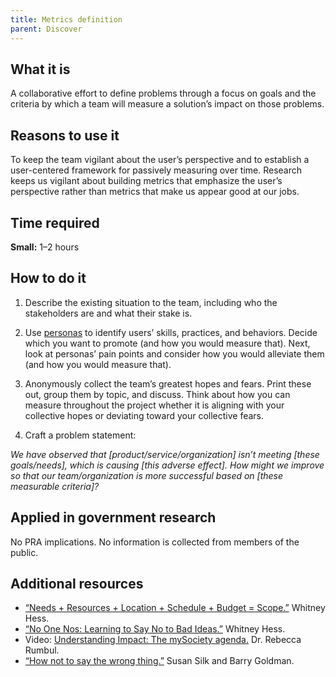 ```yaml
---
title: Metrics definition
parent: Discover
---
```


## What it is

A collaborative effort to define problems through a focus on goals and the criteria by which a team will measure a solution’s impact on those problems.

## Reasons to use it

To keep the team vigilant about the user’s perspective and to establish a user-centered framework for passively measuring over time. Research keeps us vigilant about building metrics that emphasize the user’s perspective rather than metrics that make us appear good at our jobs.

## Time required

**Small:** 1–2 hours

## How to do it

1. Describe the existing situation to the team, including who the stakeholders are and what their stake is.

2. Use [personas](../personas/) to identify users’ skills, practices, and behaviors. Decide which you want to promote (and how you would measure that). Next, look at personas’ pain points and consider how you would alleviate them (and how you would measure that).

3. Anonymously collect the team’s greatest hopes and fears. Print these out, group them by topic, and discuss. Think about how you can measure throughout the project whether it is aligning with your collective hopes or deviating toward your collective fears.

4. Craft a problem statement:

  *We have observed that [product/service/organization] isn’t meeting [these goals/needs], which is causing [this adverse effect]. How might we improve so that our team/organization is more successful based on [these measurable criteria]?*

## Applied in government research

No PRA implications. No information is collected from members of the public.

## Additional resources

- [“Needs + Resources + Location + Schedule + Budget = Scope.”](http://www.uxmatters.com/mt/archives/2009/12/needs-resources-location-schedule-budget-scope.php) Whitney Hess.
- [“No One Nos: Learning to Say No to Bad Ideas.”](http://alistapart.com/article/no-one-nos-learning-to-say-no-to-bad-ideas) Whitney Hess.
- Video: [Understanding Impact: The mySociety agenda.](https://www.youtube.com/watch?v=oAU0c7ocZKs) Dr. Rebecca Rumbul.
- [“How not to say the wrong thing.”](http://articles.latimes.com/2013/apr/07/opinion/la-oe-0407-silk-ring-theory-20130407) Susan Silk and Barry Goldman.
